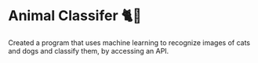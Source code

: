 # Animal Classifer 🐈🐶

Created a program that uses machine learning to recognize images of cats and dogs and classify them, by accessing an API.


